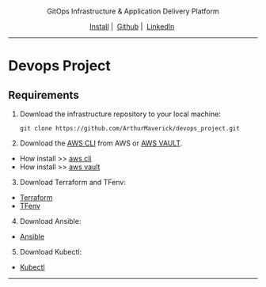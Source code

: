 <p align="center">
  <picture>
    <source media="(prefers-color-scheme: dark)" srcset="images/kubefirst-light.svg" alt="Kubefirst Logo">
    <img alt="" src="images/kubefirst.svg">
  </picture>
</p>


<p align="center">
  GitOps Infrastructure & Application Delivery Platform
</p>

<p align="center">
  <a href="https://any.com">Install</a>&nbsp;|&nbsp;
  <a href="https://github.com/ArthurMaverick">Github</a>&nbsp;|&nbsp;
  <a href="https://www.linkedin.com/in/arthurmcsantos">LinkedIn</a>&nbsp;
</p>

---
# Devops Project

## Requirements
1. Download the infrastructure repository to your local machine:
    ```shell
    git clone https://github.com/ArthurMaverick/devops_project.git
    ```

2. Download the [AWS CLI](https://docs.aws.amazon.com/cli/latest/userguide/getting-started-install.html) from AWS or [AWS VAULT](https://github.com/99designs/aws-vault).
- How install >> [aws cli](/path/to/repodoc)
- How install >> [aws vault](/path/to/repodoc)

3. Download Terraform and TFenv:
- [Terraform](https://www.terraform.io/downloads.html)
- [TFenv](https://github.com/tfutils/tfenv)

4. Download Ansible:
- [Ansible](https://docs.ansible.com/ansible/latest/installation_guide/intro_installation.html)

5. Download Kubectl:
- [Kubectl](https://kubernetes.io/docs/tasks/tools/install-kubectl/)
---
